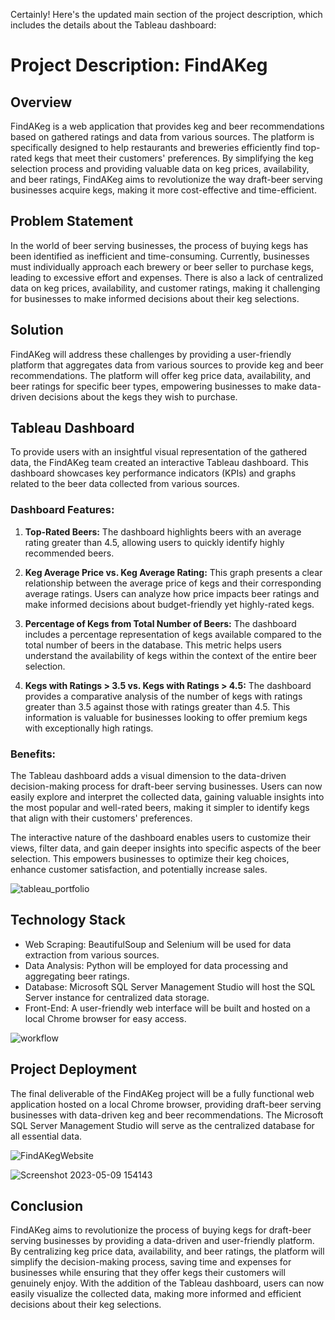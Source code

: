 Certainly! Here's the updated main section of the project description, which includes the details about the Tableau dashboard:

# Project Description: FindAKeg

## Overview
FindAKeg is a web application that provides keg and beer recommendations based on gathered ratings and data from various sources. The platform is specifically designed to help restaurants and breweries efficiently find top-rated kegs that meet their customers' preferences. By simplifying the keg selection process and providing valuable data on keg prices, availability, and beer ratings, FindAKeg aims to revolutionize the way draft-beer serving businesses acquire kegs, making it more cost-effective and time-efficient.

## Problem Statement
In the world of beer serving businesses, the process of buying kegs has been identified as inefficient and time-consuming. Currently, businesses must individually approach each brewery or beer seller to purchase kegs, leading to excessive effort and expenses. There is also a lack of centralized data on keg prices, availability, and customer ratings, making it challenging for businesses to make informed decisions about their keg selections.

## Solution
FindAKeg will address these challenges by providing a user-friendly platform that aggregates data from various sources to provide keg and beer recommendations. The platform will offer keg price data, availability, and beer ratings for specific beer types, empowering businesses to make data-driven decisions about the kegs they wish to purchase.

## Tableau Dashboard
To provide users with an insightful visual representation of the gathered data, the FindAKeg team created an interactive Tableau dashboard. This dashboard showcases key performance indicators (KPIs) and graphs related to the beer data collected from various sources.

### Dashboard Features:
1. **Top-Rated Beers:** The dashboard highlights beers with an average rating greater than 4.5, allowing users to quickly identify highly recommended beers.

2. **Keg Average Price vs. Keg Average Rating:** This graph presents a clear relationship between the average price of kegs and their corresponding average ratings. Users can analyze how price impacts beer ratings and make informed decisions about budget-friendly yet highly-rated kegs.

3. **Percentage of Kegs from Total Number of Beers:** The dashboard includes a percentage representation of kegs available compared to the total number of beers in the database. This metric helps users understand the availability of kegs within the context of the entire beer selection.

4. **Kegs with Ratings > 3.5 vs. Kegs with Ratings > 4.5:** The dashboard provides a comparative analysis of the number of kegs with ratings greater than 3.5 against those with ratings greater than 4.5. This information is valuable for businesses looking to offer premium kegs with exceptionally high ratings.

### Benefits:
The Tableau dashboard adds a visual dimension to the data-driven decision-making process for draft-beer serving businesses. Users can now easily explore and interpret the collected data, gaining valuable insights into the most popular and well-rated beers, making it simpler to identify kegs that align with their customers' preferences.

The interactive nature of the dashboard enables users to customize their views, filter data, and gain deeper insights into specific aspects of the beer selection. This empowers businesses to optimize their keg choices, enhance customer satisfaction, and potentially increase sales.

![tableau_portfolio](https://github.com/bennettnottingham/FindAKeg/assets/65934399/540e37cb-372f-4352-8951-e74013124572)


## Technology Stack
- Web Scraping: BeautifulSoup and Selenium will be used for data extraction from various sources.
- Data Analysis: Python will be employed for data processing and aggregating beer ratings.
- Database: Microsoft SQL Server Management Studio will host the SQL Server instance for centralized data storage.
- Front-End: A user-friendly web interface will be built and hosted on a local Chrome browser for easy access.

![workflow](https://github.com/bennettnottingham/FindAKeg/assets/65934399/2726409b-b11a-4467-b224-a8a6d139a1de)


## Project Deployment
The final deliverable of the FindAKeg project will be a fully functional web application hosted on a local Chrome browser, providing draft-beer serving businesses with data-driven keg and beer recommendations. The Microsoft SQL Server Management Studio will serve as the centralized database for all essential data.

![FindAKegWebsite](https://github.com/bennettnottingham/FindAKeg/assets/65934399/d35173f6-57f9-475a-9962-c8094c4dd5ce)


![Screenshot 2023-05-09 154143](https://github.com/bennettnottingham/FindAKeg/assets/65934399/6580739b-d949-4984-a724-17285195bb8d)



## Conclusion
FindAKeg aims to revolutionize the process of buying kegs for draft-beer serving businesses by providing a data-driven and user-friendly platform. By centralizing keg price data, availability, and beer ratings, the platform will simplify the decision-making process, saving time and expenses for businesses while ensuring that they offer kegs their customers will genuinely enjoy. With the addition of the Tableau dashboard, users can now easily visualize the collected data, making more informed and efficient decisions about their keg selections.
